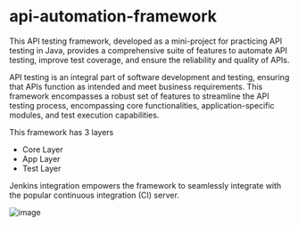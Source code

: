 # api-automation-framework
This API testing framework, developed as a mini-project for practicing API testing in Java, provides a comprehensive suite of features to automate API testing, improve test coverage, and ensure the reliability and quality of APIs.

API testing is an integral part of software development and testing, ensuring that APIs function as intended and meet business requirements. This framework encompasses a robust set of features to streamline the API testing process, encompassing core functionalities, application-specific modules, and test execution capabilities.

This framework has 3 layers 

- Core Layer
- App Layer
- Test Layer

Jenkins integration empowers the framework to seamlessly integrate with the popular continuous integration (CI) server.

![image](https://github.com/rahulbwn/api-automation-framework/assets/7951441/c4e70fe5-66ae-4fce-9bd2-0296c352d4a3)


